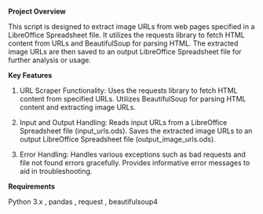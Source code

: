 **Project Overview**

This script is designed to extract image URLs from web pages specified in a LibreOffice Spreadsheet file. It utilizes the requests library to fetch HTML content from URLs and BeautifulSoup for parsing HTML. The extracted image URLs are then saved to an output LibreOffice Spreadsheet file for further analysis or usage.

**Key Features**

1. URL Scraper Functionality:
Uses the requests library to fetch HTML content from specified URLs.
Utilizes BeautifulSoup for parsing HTML content and extracting image URLs.

2. Input and Output Handling:
Reads input URLs from a LibreOffice Spreadsheet file (input_urls.ods).
Saves the extracted image URLs to an output LibreOffice Spreadsheet file (output_image_urls.ods).

3. Error Handling:
Handles various exceptions such as bad requests and file not found errors gracefully.
Provides informative error messages to aid in troubleshooting.

**Requirements**

Python 3.x ,
pandas ,
request ,
beautifulsoup4 
